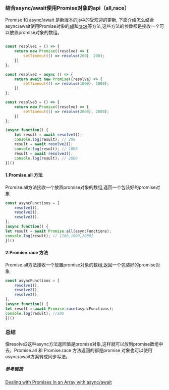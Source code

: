 ### 结合async/await使用Promise对象的api（all,race）

Promise 和 async/await 是新版本的js中的受欢迎的更新, 下面介绍怎么结合async/await使用Promise对象的[all](http://es6.ruanyifeng.com/#docs/promise#Promise-all)和[race](http://es6.ruanyifeng.com/#docs/promise#Promise-race)等方法,这些方法的参数都是接收一个可以放置promise对象的数组。

```javascript

const resolve1 = () => {
    return new Promise((resolve) => {
        setTimeout(() => resolve(200), 200);
    })
};

const resolve2 = async () => {
    return await new Promise((resolve) => {
        setTimeout(() => resolve(1000), 1000);
    })
};

const resolve3 = () => {
    return new Promise((resolve) => {
        setTimeout(() => resolve(2000), 2000);
    })
};

(async function() {
    let result = await resolve1();
    console.log(result); // 200
    result = await resolve2();
    console.log(result); // 1000
    result = await resolve3();
    console.log(result); // 2000
})()


```
#### 1.Promise.all 方法 ####

Promise.all方法接收一个放置promise对象的数组,返回一个包装好的promise对象

```javascript
const asyncFunctions = [
    resolve1(),
    resolve2(),
    resolve3(),
];
(async function() {
let result = await Promise.all(asyncFunctions);
console.log(result); // [200,1000,2000]
})()
```
#### 2.Promise.race 方法 ####

Promise.all方法接收一个放置promise对象的数组,返回一个包装好的promise对象

```javascript
const asyncFunctions = [
    resolve1(),
    resolve2(),
    resolve3(),
];
(async function() {
let result = await Promise.race(asyncFunctions);
console.log(result); //200
})()

```

### 总结

像resolve2这种async方法返回值是promise对象,这样就可以放到promise数组中去，Promise.all 和 Promise.race 方法返回的都是promise 对象也可以使用async/await方案转成同步写法。


##### 参考链接
[Dealing with Promises In an Array with async/await]( https://dev.to/afifsohaiii/dealing-with-promises-in-an-array-with-async-await-5d7g)

